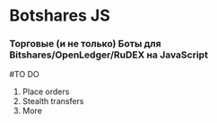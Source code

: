 # Botshares JS
### Торговые (и не только) Боты для Bitshares/OpenLedger/RuDEX на JavaScript

#TO DO

1. Place orders
2. Stealth transfers
3. More
